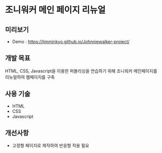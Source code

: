 # 조니워커 메인 페이지 리뉴얼

## 미리보기

- Demo : https://limminkyo.github.io/Johnniewalker-project/

## 개발 목표
HTML, CSS, Javascript을 이용한 퍼블리싱을 연습하기 위해 조니워커 메인페이지를 리뉴얼하여 웹페이지를 구축

## 사용 기술
  - HTML
  - CSS
  - Javascript

## 개선사항 
- 고정형 페이지로 제작하여 반응형 적용 필요

<!-- 
## Advenced Feature
-->